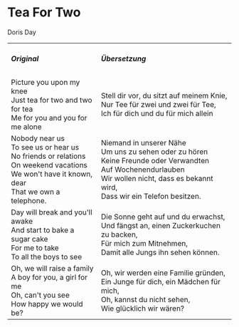 # Tea For Two

Doris Day

<table>
    <tr>
        <td>
            <h5> Original </h5>
        </td>
        <td>
            <h5> Übersetzung </h5>
        </td>
    </tr>
    <tr>
        <td>
            Picture you upon my knee<br>
            Just tea for two and two for tea<br>
            Me for you and you for me alone
        </td>
        <td>
            Stell dir vor, du sitzt auf meinem Knie,<br>
            Nur Tee für zwei und zwei für Tee,<br>
            Ich für dich und du für mich allein
        </td>
    </tr>
    <tr>
        <td>
            Nobody near us<br>
            To see us or hear us<br>
            No friends or relations<br>
            On weekend vacations<br>
            We won't have it known, dear<br>
            That we own a telephone.
        </td>
        <td>
            Niemand in unserer Nähe<br>
            Um uns zu sehen oder zu hören<br>
            Keine Freunde oder Verwandten<br>
            Auf Wochenendurlauben<br>
            Wir wollen nicht, dass es bekannt wird,<br>
            Dass wir ein Telefon besitzen.
        </td>
    </tr>
    <tr>
        <td>
            Day will break and you'll awake<br>
            And start to bake a sugar cake<br>
            For me to take<br>
            To all the boys to see
        </td>
        <td>
            Die Sonne geht auf und du erwachst,<br>
            Und fängst an, einen Zuckerkuchen zu backen,<br>
            Für mich zum Mitnehmen,<br>
            Damit alle Jungs ihn sehen können.
        </td>
    </tr>
    <tr>
        <td>
            Oh, we will raise a family<br>
            A boy for you, a girl for me<br>
            Oh, can't you see<br>
            How happy we would be?
        </td>
        <td>
            Oh, wir werden eine Familie gründen,<br>
            Ein Junge für dich, ein Mädchen für mich,<br>
            Oh, kannst du nicht sehen,<br>
            Wie glücklich wir wären?
        </td>
    </tr>
</table>
